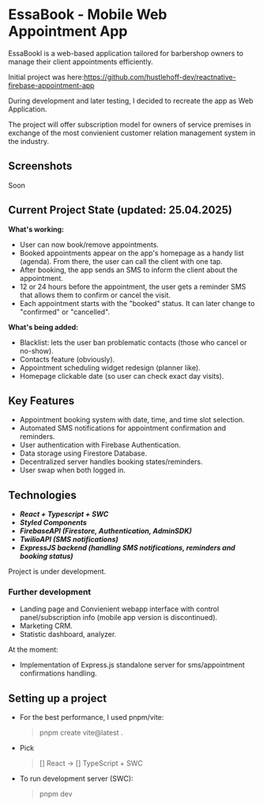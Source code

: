 # EssaBook - Mobile Web Appointment App

EssaBookl is a web-based application tailored for barbershop owners to manage their client appointments efficiently.

Initial project was here:https://github.com/hustlehoff-dev/reactnative-firebase-appointment-app

During development and later testing, I decided to recreate the app as Web Application.

The project will offer subscription model for owners of service premises in exchange of the most convienient customer relation management system in the industry.

## Screenshots

Soon

## Current Project State (updated: 25.04.2025)

**What's working:**

- User can now book/remove appointments.
- Booked appointments appear on the app's homepage as a handy list (agenda). From there, the user can call the client with one tap.
- After booking, the app sends an SMS to inform the client about the appointment.
- 12 or 24 hours before the appointment, the user gets a reminder SMS that allows them to confirm or cancel the visit.
- Each appointment starts with the "booked" status. It can later change to "confirmed" or "cancelled".

**What's being added:**

- Blacklist: lets the user ban problematic contacts (those who cancel or no-show).
- Contacts feature (obviously).
- Appointment scheduling widget redesign (planner like).
- Homepage clickable date (so user can check exact day visits).

## Key Features

- Appointment booking system with date, time, and time slot selection.
- Automated SMS notifications for appointment confirmation and reminders.
- User authentication with Firebase Authentication.
- Data storage using Firestore Database.
- Decentralized server handles booking states/reminders.
- User swap when both logged in.

## Technologies

- **_React + Typescript + SWC_**
- **_Styled Components_**
- **_FirebaseAPI (Firestore, Authentication, AdminSDK)_**
- **_TwilioAPI (SMS notifications)_**
- **_ExpressJS backend (handling SMS notifications, reminders and booking status)_**

Project is under development.

### Further development

- Landing page and Convienient webapp interface with control panel/subscription info (mobile app version is discontinued).
- Marketing CRM.
- Statistic dashboard, analyzer.

At the moment:

- Implementation of Express.js standalone server for sms/appointment confirmations handling.

## Setting up a project

- For the best performance, I used pnpm/vite:

  > pnpm create vite@latest .

- Pick

  > [] React ->
  > [] TypeScript + SWC

- To run development server (SWC):
  > pnpm dev
